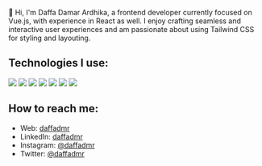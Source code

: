 <!-- <h2 align="center"><strong> Hello 🖐 </strong></h2> -->

👋  Hi, I'm Daffa Damar Ardhika, a frontend developer currently focused on Vue.js, with experience in React as well. I enjoy crafting seamless and interactive user experiences and am passionate about using Tailwind CSS for styling and layouting.

## Technologies I use:
<div>
<img src='https://img.shields.io/badge/javascript-%23323330.svg?style=for-the-badge&logo=javascript&logoColor=%23F7DF1E' />
<img src='https://img.shields.io/badge/TailwindCSS-38B2AC?style=for-the-badge&logo=tailwindcss&logoColor=white' />
<img src='https://img.shields.io/badge/react-%2320232a.svg?style=for-the-badge&logo=react&logoColor=%2361DAFB' />
<img src='https://img.shields.io/badge/Next-black?style=for-the-badge&logo=next.js&logoColor=white' />
<img src='https://img.shields.io/badge/svelte-%23f1413d.svg?style=for-the-badge&logo=svelte&logoColor=white' />
<img src='https://img.shields.io/badge/Vue-35495E?style=for-the-badge&logo=vuedotjs&logoColor=4FC08D' />
<img src='https://img.shields.io/badge/Nuxt-002E3B?style=for-the-badge&logo=nuxt&logoColor=#00DC82)' />
</div>

<!-- 
<div align='center'>
<a href="https://github.com/daffadmr">
  <img src="https://github-readme-stats.vercel.app/api?username=daffadmr&theme=gotham&hide_border=false&include_all_commits=false&count_private=false" />
</a>
</div >
 -->
<!-- <div align='center'>
  <img src='https://github-readme-streak-stats.herokuapp.com/?user=daffadmr&theme=gotham&hide_border=false' />
</div> -->

<!--
<div align='center'>
	<a href='https://linkedin.com/in/daffadmr/'>
	<img src='https://img.shields.io/badge/LinkedIn-%230077B5.svg?logo=linkedin&logoColor=white' />
</a>
<a href='https://twitter.com/daffadmr'>
	<img src='https://img.shields.io/twitter/url?label=twitter&style=social&url=https%3A%2F%2Ftwitter.com%2Fdaffadmr' />
</a>
</div>
-->

## How to reach me:
- Web: [daffadmr](https://daffadmr.vercel.app)
- LinkedIn: [daffadmr](https://www.linkedin.com/in/daffadmr)
- Instagram: [@daffadmr](https://instagram.com/daffadmr)
- Twitter: [@daffadmr](https://twitter.com/daffadmr)
